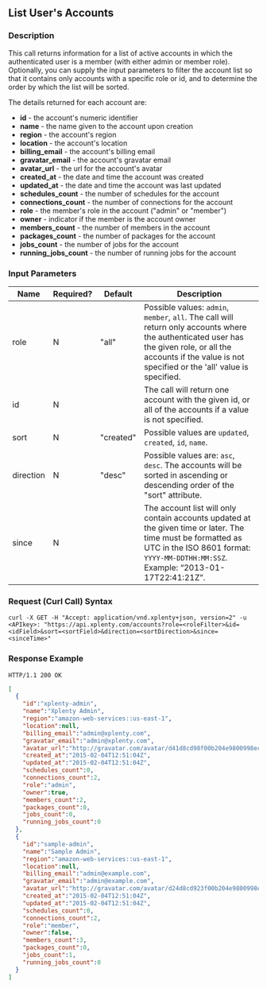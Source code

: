 ## List User's Accounts 

### Description
This call returns information for a list of active accounts in which the authenticated user is a member (with either admin or  member role). Optionally, you can supply the input parameters to filter the account list so that it contains only
accounts with a specific role or id, and to determine the order by which the list will be sorted.

The details returned for each account are:

* **id** - the account's numeric identifier
* **name** - the name given to the account upon creation
* **region** - the account's region
* **location** - the account's location
* **billing_email** - the account's billing email
* **gravatar_email** - the account's gravatar email
* **avatar_url** - the url for the account's avatar
* **created_at** - the date and time the account was created
* **updated_at** - the date and time the account was last updated
* **schedules_count** - the number of schedules for the account
* **connections_count** - the number of connections for the account
* **role** - the member's role in the account ("admin" or "member")
* **owner** - indicator if the member is the account owner
* **members_count** - the number of members in the account
* **packages_count** - the number of packages for the account
* **jobs_count** - the number of jobs for the account
* **running_jobs_count** - the number of running jobs for the account

### Input Parameters

|Name|Required?|Default|Description|
|----|---------|-------|-----------|
role|N|"all"|Possible values: ```admin```, ```member```, ```all```. The call will return only accounts where the authenticated user has the given role, or all the accounts if the value is not specified or the 'all' value is specified.
id|N| |The call will return one account with the given id, or all of the accounts if a value is not specified.
sort|N|"created"|Possible values are  ```updated```, ```created```, ```id```, ```name```.
direction|N|"desc"|Possible values are: ```asc```, ```desc```. The accounts will be sorted in ascending or descending order of the "sort" attribute.
since|N| |The account list will only contain accounts updated at the given time or later. The time must be formatted as UTC in the ISO 8601 format: ```YYYY-MM-DDTHH:MM:SSZ```. Example: “2013-01-17T22:41:21Z”.

### Request (Curl Call) Syntax
```shell
curl -X GET -H "Accept: application/vnd.xplenty+json, version=2" -u <APIkey>: "https://api.xplenty.com/accounts?role=<roleFilter>&id=<idField>&sort=<sortField>&direction=<sortDirection>&since=<sinceTime>"
```

### Response Example
```HTTP
HTTP/1.1 200 OK
```

```json
[
  {
    "id":"xplenty-admin",
    "name":"Xplenty Admin",
    "region":"amazon-web-services::us-east-1",
    "location":null,
    "billing_email":"admin@xplenty.com",
    "gravatar_email":"admin@xplenty.com",
    "avatar_url":"http://gravatar.com/avatar/d41d8cd98f00b204e9800998ecf8427e.png?d=retro&s=140",
    "created_at":"2015-02-04T12:51:04Z",
    "updated_at":"2015-02-04T12:51:04Z",
    "schedules_count":0,
    "connections_count":2,
    "role":"admin",
    "owner":true,
    "members_count":2,
    "packages_count":0,
    "jobs_count":0,
    "running_jobs_count":0
  },
  {
    "id":"sample-admin",
    "name":"Sample Admin",
    "region":"amazon-web-services::us-east-1",
    "location":null,
    "billing_email":"admin@example.com",
    "gravatar_email":"admin@example.com",
    "avatar_url":"http://gravatar.com/avatar/d24d8cd923f00b204e9800998ecf8427e.png?d=retro&s=140",
    "created_at":"2015-02-04T12:51:04Z",
    "updated_at":"2015-02-04T12:51:04Z",
    "schedules_count":0,
    "connections_count":2,
    "role":"member",
    "owner":false,
    "members_count":3,
    "packages_count":0,
    "jobs_count":1,
    "running_jobs_count":0
  }
]
```
